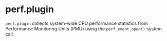 # perf.plugin

`perf.plugin` collects system-wide CPU performance statistics from Performance Monitoring Units (PMU) using
the `perf_event_open()` system call.